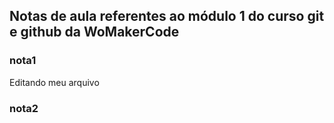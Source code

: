 ## Notas de aula referentes ao módulo 1 do curso git e github da WoMakerCode

### nota1
Editando meu arquivo


### nota2